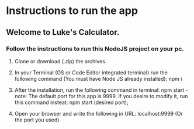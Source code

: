 # Instructions to run the app

## Welcome to Luke's Calculator. 
### Follow the instructions to run this NodeJS project on your pc.

1. Clone or download (.zip) the archives.

2. In your Terminal (OS or Code Editor integrated terminal) run the following command (You must have Node JS already installed):
    npm i

3. After the installation, run the following command in terminal:
    npm start
        -note: The default port for this app is 9999. If you desire to modify it, run this command insteat:  npm start (desired port);

4. Open your browser and write the following in URL:
    localhost:9999 (Or the port you used)